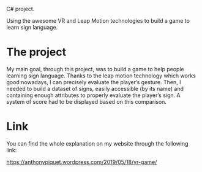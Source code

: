 C# project.

Using the awesome VR and Leap Motion technologies to build a game to learn sign language.


# The project

My main goal, through this project, was to build a game to help people learning sign language. Thanks to the leap motion technology which works good nowadays, I can precisely evaluate the player’s gesture. 
Then, I needed to build a dataset of signs, easily accessible (by its name) and containing enough attributes to properly evaluate the player’s sign. A system of score had to be displayed based on this comparison.

# Link

You can find the whole explanation on my website through the following link:

https://anthonypiquet.wordpress.com/2019/05/18/vr-game/